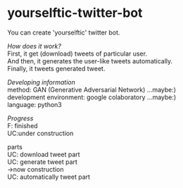 # yourselftic-twitter-bot
You can create 'yourselftic' twitter bot.

*How does it work?*  
First, it get (download) tweets of particular user.  
And then, it generates the user-like tweets automatically.  
Finally, it tweets generated tweet.

*Developing information*  
method: GAN (Generative Adversarial Network) ...maybe:)  
development environment: google colaboratory ...maybe:)  
language: python3

*Progress*  
F: finished  
UC:under construction

parts  
UC: download tweet part  
UC: generate tweet part  
->now construction  
UC: automatically tweet part